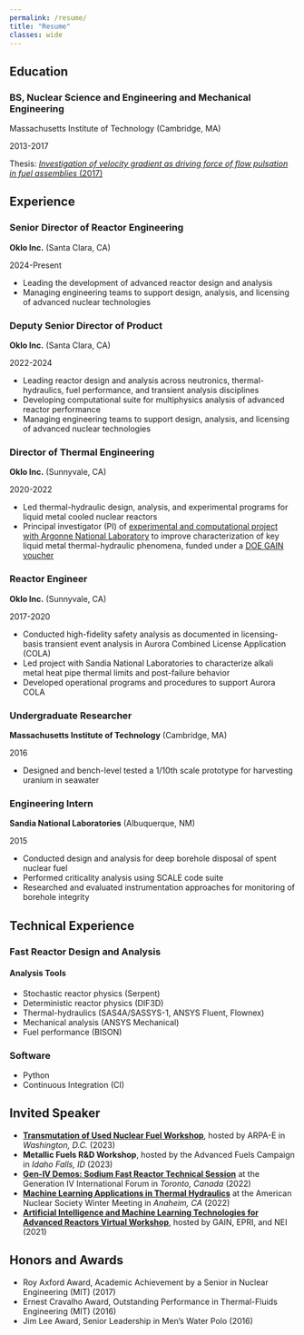 ```yaml
---
permalink: /resume/
title: "Resume"
classes: wide
---
```


## Education

### BS, Nuclear Science and Engineering and Mechanical Engineering

Massachusetts Institute of Technology (Cambridge, MA)

2013-2017

Thesis: [*Investigation of velocity gradient as driving force of flow pulsation in fuel assemblies* (2017)](https://dspace.mit.edu/handle/1721.1/112371)

## Experience

### Senior Director of Reactor Engineering
**Oklo Inc.** (Santa Clara, CA)

2024-Present

* Leading the development of advanced reactor design and analysis
* Managing engineering teams to support design, analysis, and licensing of advanced nuclear technologies

### Deputy Senior Director of Product
**Oklo Inc.** (Santa Clara, CA)

2022-2024

* Leading reactor design and analysis across neutronics, thermal-hydraulics, fuel performance, and transient analysis disciplines
* Developing computational suite for multiphysics analysis of advanced reactor performance
* Managing engineering teams to support design, analysis, and licensing of advanced nuclear technologies

### Director of Thermal Engineering
**Oklo Inc.** (Sunnyvale, CA)

2020-2022

* Led thermal-hydraulic design, analysis, and experimental programs for liquid metal cooled nuclear reactors
* Principal investigator (PI) of [experimental and computational project with Argonne National Laboratory](https://www.energy.gov/ne/articles/argonne-adds-new-testing-capability-liquid-metal-fast-reactors) to improve characterization of key liquid metal thermal-hydraulic phenomena, funded under a [DOE GAIN voucher](https://gain.inl.gov/SiteAssets/2021VoucherAbstracts-2ndRound/NE-21-26096_Oklo_ExperimentalAndSystems-levelValidation.pdf)

### Reactor Engineer
**Oklo Inc.** (Sunnyvale, CA)

2017-2020

* Conducted high-fidelity safety analysis as documented in licensing-basis transient event analysis in Aurora Combined License Application (COLA)
* Led project with Sandia National Laboratories to characterize alkali metal heat pipe thermal limits and post-failure behavior
* Developed operational programs and procedures to support Aurora COLA

### Undergraduate Researcher
**Massachusetts Institute of Technology** (Cambridge, MA)

2016

* Designed and bench-level tested a 1/10th scale prototype for harvesting uranium in seawater

### Engineering Intern
**Sandia National Laboratories** (Albuquerque, NM)

2015

* Conducted design and analysis for deep borehole disposal of spent nuclear fuel
* Performed criticality analysis using SCALE code suite
* Researched and evaluated instrumentation approaches for monitoring of borehole integrity

## Technical Experience

### Fast Reactor Design and Analysis

#### Analysis Tools

* Stochastic reactor physics (Serpent)
* Deterministic reactor physics (DIF3D)
* Thermal-hydraulics (SAS4A/SASSYS-1, ANSYS Fluent, Flownex)
* Mechanical analysis (ANSYS Mechanical)
* Fuel performance (BISON)

### Software

* Python
* Continuous Integration (CI)

## Invited Speaker

* [**Transmutation of Used Nuclear Fuel Workshop**](https://arpa-e.energy.gov/events/transmutation-used-nuclear-fuel-workshop), hosted by ARPA-E in *Washington, D.C.* (2023)
* **Metallic Fuels R&D Workshop**, hosted by the Advanced Fuels Campaign in *Idaho Falls, ID* (2023)
* [**Gen-IV Demos: Sodium Fast Reactor Technical Session**](https://www.gen-4.org/gif/jcms/c_207375/gen-iv-demos-sfr-technical-session-technical-session) at the Generation IV International Forum in *Toronto, Canada* (2022)
* [**Machine Learning Applications in Thermal Hydraulics**](https://www.ans.org/meetings/wm2022/session/view-1475/) at the American Nuclear Society Winter Meeting in *Anaheim, CA* (2022)
* [**Artificial Intelligence and Machine Learning Technologies for Advanced Reactors Virtual Workshop**](https://gain.inl.gov/SiteAssets/2021-AIMLWorkshop/Agenda/AIML_WorkshopFinalAgenda%2006Oct21.pdf), hosted by GAIN, EPRI, and NEI (2021)

## Honors and Awards

* Roy Axford Award, Academic Achievement by a Senior in Nuclear Engineering (MIT) (2017)
* Ernest Cravalho Award, Outstanding Performance in Thermal-Fluids Engineering (MIT) (2016)
* Jim Lee Award, Senior Leadership in Men’s Water Polo (2016)
